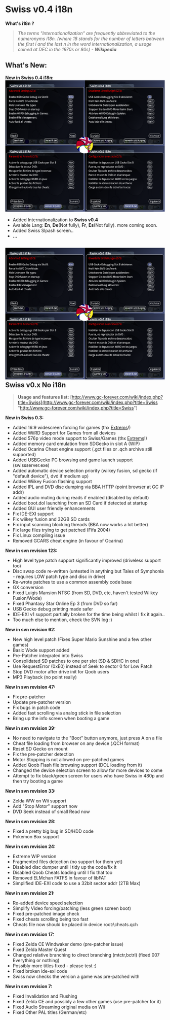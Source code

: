 # **Swiss v0.4 i18n** #
**What's i18n ?**
>   *The terms "Internationalization" are frequently abbreviated
> 	to the numeronyms i18n.
> 	(where 18 stands for the number of letters between the 
> 	first i and the last n in the word internationalization,
> 	a usage coined at DEC in the 1970s or 80s) - **Wikipedia***

	 	
## What's New: ##
**New in Swiss 0.4 i18n:**
![](https://github.com/Ketchu13/swiss-gc/blob/swiss_i18n/images/00000000-3.png)
- Added Internationalization to **Swiss v0.4**
- Avaiable Lang: **En**, **De**(Not fully), **Fr**, **Es**(Not fully). more coming soon.
- Added Swiss Slpash screen..
- **...**



![](https://github.com/Ketchu13/swiss-gc/blob/swiss_i18n/images/00000000-3.png)
Swiss v0.x No i18n 
-
> **Usage and features list:** [http://www.gc-forever.com/wiki/index.php?title=Swiss](http://www.gc-forever.com/wiki/index.php?title=Swiss "http://www.gc-forever.com/wiki/index.php?title=Swiss")

**New in Swiss 0.3:**

- Added 16:9 widescreen forcing for games (thx [Extrems](https://github.com/Extrems)!)
- Added WiiRD Support for Games from all devices
- Added 576p video mode support to Swiss/Games (thx [Extrems](https://github.com/Extrems)!)
- Added memory card emulation from SDGecko in slot A (WIP)
- Added Ocarina Cheat engine support (.gct files or .qch archive still supported)
- Added USBGecko PC browsing and game launch support (swissserver.exe)
- Added automatic device selection priority (wiikey fusion, sd gecko (if "default device"), dvd if medium up)
- Added Wiikey Fusion flashing support
- Added IPL and DVD disc dumping via BBA HTTP (point browser at GC IP addr)
- Added audio muting during reads if enabled (disabled by default)
- Added boot.dol launching from an SD Card if detected at startup
- Added GUI user friendly enhancements
- Fix IDE-EXI support
- Fix wiikey fusion and 32GB SD cards
- Fix input scanning blocking threads (BBA now works a lot better)
- Fix large files trying to get patched (Fifa 2004)
- Fix Linux compiling issue
- Removed GCARS cheat engine (in favour of Ocarina)

**New in svn revision 123:**

- High level type patch support significantly improved (driveless support too)
- Disc swap code re-written (untested in anything but Tales of Symphonia - requires LOW patch type and disc in drive)
- Re-wrote patches to use a common assembly code base
- GX conversion
- Fixed Luigis Mansion NTSC (from SD, DVD, etc, haven't tested Wiikey Fusion/Wode)
- Fixed Phantasy Star Online Ep 3 (from DVD so far)
- USB Gecko debug printing made safer
- IDE-EXI v1 support partially broken for the time being whilst I fix it again..
- Too much else to mention, check the SVN log :)

**New in svn revision 62:**

- New high level patch (Fixes Super Mario Sunshine and a few other games)
- Basic Wode support added
- Pre-Patcher integrated into Swiss
- Consolidated SD patches to one per slot (SD & SDHC in one)
- Use RequestError (0xE0) instead of Seek to sector 0 for Low Patch
- Stop DVD motor after drive init for Qoob users
- MP3 Playback (no point really)

**New in svn revision 47:**

- Fix pre-patcher
- Update pre-patcher version
- Fix bugs in patch code
- Added fast scrolling via analog stick in file selection
- Bring up the info screen when booting a game

**New in svn revision 39:**

- No need to navigate to the "Boot" button anymore, just press A on a file
- Cheat file loading from browser on any device (.QCH format)
- Reset SD Gecko on mount
- Fix the pre-patcher detection
- Motor Stopping is not allowed on pre-patched games
- Added Qoob Flash file browsing support (DOL loading from it)
- Changed the device selection screen to allow for more devices to come
- Attempt to fix black/green screen for users who have Swiss in 480p and then try booting a game

**New in svn revision 33:**

- Zelda WW on Wii support
- Add "Stop Motor" support now
- DVD Seek instead of small Read now

**New in svn revision 28:**

- Fixed a pretty big bug in SD/HDD code
- Pokemon Box support

**New in svn revision 24:**

- Extreme WIP version 
- Fragmented files detection (no support for them yet)
- Disabled disc dumper until I tidy up the code/fix it
- Disabled Qoob Cheats loading until I fix that too
- Removed ELMchan FATFS in favour of libFAT
- Simplified IDE-EXI code to use a 32bit sector addr (2TB Max)

**New in svn revision 21:**

- Re-added device speed selection
- Simplify Video forcing/patching (less green screen boot)
- Fixed pre-patched image check
- Fixed cheats scrolling being too fast
- Cheats file now should be placed in device root:\cheats.qch

**New in svn revision 17:**

- Fixed Zelda CE Windwaker demo (pre-patcher issue)
- Fixed Zelda Master Quest
- Changed relative branching to direct branching (mtctr,bctrl) (fixed 007 Everything or nothing)
- Possibly more titles fixed - please test :)
- Fixed broken ide-exi code
- Swiss now checks the version a game was pre-patched with

**New in svn revision 7:**

- Fixed Invalidation and Flushing
- Fixed Zelda CE and possibly a few other games (use pre-patcher for it)
- Fixed Audio Streaming original media on Wii
- Fixed Other PAL titles (German/etc)